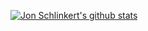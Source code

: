 [![Jon Schlinkert's github stats](https://github-readme-stats.vercel.app/api?username=jonschlinkert&count_private=true)](https://github.com/anuraghazra/github-readme-stats)
